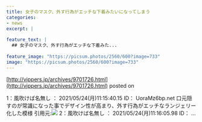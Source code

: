 ```yaml
---
title: 女子のマスク、外す行為がエッチな下着みたいになってしまう
categories:
- news
excerpt: |
  
feature_text: |
  ## 女子のマスク、外す行為がエッチな下着みた...
  
feature_image: "https://picsum.photos/2560/600?image=733"
image: "https://picsum.photos/2560/600?image=733"
---
```


[http://vippers.jp/archives/9701726.html](http://vippers.jp/archives/9701726.html)
posted on 

<!--more-->

1：風吹けば名無し ： 2021/05/24(月)11:15:40.15 ID： UoraMz6bp.net 口元隠すのが常識になった事でデザイン性が高まり、外す行為がエッチなランジェリー化した模様 引用元:![](https://i.imgur.com/iytETem.jpg) 2：風吹けば名無し ： 2021/05/24(月)11:16:05.98 ID： ...
